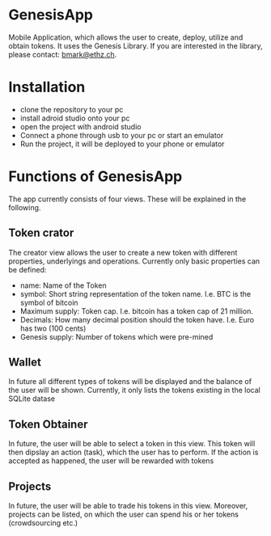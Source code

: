 # GenesisApp

Mobile Application, which allows the user to create, deploy, utilize and obtain tokens.
It uses the Genesis Library. If you are interested in the library, please contact: bmark@ethz.ch.

# Installation
* clone the repository to your pc
* install adroid studio onto your pc
* open the project with android studio
* Connect a phone through usb to your pc or start an emulator
* Run the project, it will be deployed to your phone or emulator

# Functions of GenesisApp

The app currently consists of four views. These will be explained in the following. 

## Token crator

The creator view allows the user to create a new token with different properties, underlyings and operations. Currently only basic properties can be defined:
* name: Name of the Token
* symbol: Short string representation of the token name. I.e. BTC is the symbol of bitcoin
* Maximum supply: Token cap. I.e. bitcoin has a token cap of 21 million. 
* Decimals: How many decimal position should the token have. I.e. Euro has two (100 cents)
* Genesis supply: Number of tokens which were pre-mined

## Wallet

In future all different types of tokens will be displayed and the balance of the user will be shown. Currently, it only lists the tokens existing in the local SQLite datase

## Token Obtainer
In future, the user will be able to select a token in this view. This token will then dipslay an action (task), which the user has to perform. If the action is accepted as happened, the user will be rewarded with tokens

## Projects
In future, the user will be able to trade his tokens in this view. Moreover, projects can be listed, on which the user can spend his or her tokens (crowdsourcing etc.) 
